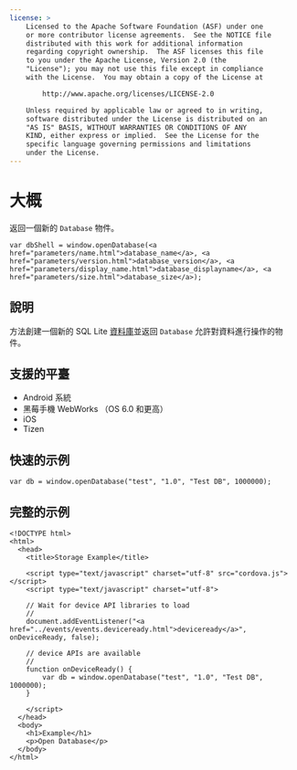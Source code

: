 ```yaml
---
license: >
    Licensed to the Apache Software Foundation (ASF) under one
    or more contributor license agreements.  See the NOTICE file
    distributed with this work for additional information
    regarding copyright ownership.  The ASF licenses this file
    to you under the Apache License, Version 2.0 (the
    "License"); you may not use this file except in compliance
    with the License.  You may obtain a copy of the License at

        http://www.apache.org/licenses/LICENSE-2.0

    Unless required by applicable law or agreed to in writing,
    software distributed under the License is distributed on an
    "AS IS" BASIS, WITHOUT WARRANTIES OR CONDITIONS OF ANY
    KIND, either express or implied.  See the License for the
    specific language governing permissions and limitations
    under the License.
---
```


# 大概

返回一個新的 `Database` 物件。

    var dbShell = window.openDatabase(<a href="parameters/name.html">database_name</a>, <a href="parameters/version.html">database_version</a>, <a href="parameters/display_name.html">database_displayname</a>, <a href="parameters/size.html">database_size</a>);
    

## 說明

方法創建一個新的 SQL Lite <a href="database/database.html">資料庫</a>並返回 `Database` 允許對資料進行操作的物件。

## 支援的平臺

*   Android 系統
*   黑莓手機 WebWorks （OS 6.0 和更高）
*   iOS
*   Tizen

## 快速的示例

    var db = window.openDatabase("test", "1.0", "Test DB", 1000000);
    

## 完整的示例

    <!DOCTYPE html>
    <html>
      <head>
        <title>Storage Example</title>
    
        <script type="text/javascript" charset="utf-8" src="cordova.js"></script>
        <script type="text/javascript" charset="utf-8">
    
        // Wait for device API libraries to load
        //
        document.addEventListener("<a href="../events/events.deviceready.html">deviceready</a>", onDeviceReady, false);
    
        // device APIs are available
        //
        function onDeviceReady() {
            var db = window.openDatabase("test", "1.0", "Test DB", 1000000);
        }
    
        </script>
      </head>
      <body>
        <h1>Example</h1>
        <p>Open Database</p>
      </body>
    </html>